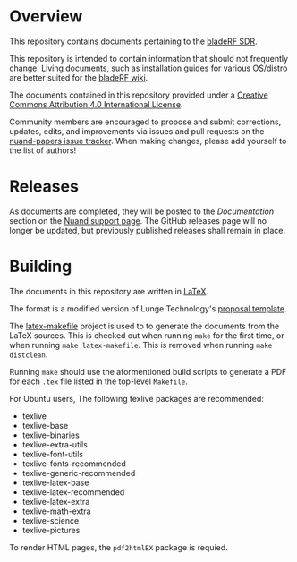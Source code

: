    Overview
===============

This repository contains documents pertaining to the
[bladeRF SDR](https://www.nuand.com). 

This repository is intended to contain information that should not
frequently change.  Living documents, such as installation guides for various
OS/distro are better suited for the 
[bladeRF wiki](https://www.github.com/nuand/bladeRF/wiki).

The documents contained in this repository provided 
under a [Creative Commons Attribution 4.0 International License](https://creativecommons.org/licenses/by/4.0/legalcode).

Community members are encouraged to propose and submit corrections,
updates, edits, and improvements via issues and pull requests on the
[nuand-papers issue tracker](https://www.github.com/nuand/nuand-papers/issues).
When making changes, please add yourself to the list of authors!

   Releases
===============

As documents are completed, they will be posted to the *Documentation* section on the [Nuand support page](https://nuand.com/support.php).
The GitHub releases page will no longer be updated, but previously published releases shall remain in place.

   Building 
===============

The documents in this repository are written in [LaTeX](http://www.latex-project.org/). 

The format is a modified version of Lunge Technology's [proposal template](https://github.com/lungetech/proposal-template).

The [latex-makefile](https://github.com/shiblon/latex-makefile) project is used to
to generate the documents from the LaTeX sources. This is checked out when running
`make` for the first time, or when running `make latex-makefile`.  This is removed
when running `make distclean`.

Running `make` should use the aformentioned build scripts to generate a PDF for
each `.tex` file listed in the top-level `Makefile`.

For Ubuntu users, The following texlive packages are recommended:
 - texlive
 - texlive-base
 - texlive-binaries
 - texlive-extra-utils
 - texlive-font-utils
 - texlive-fonts-recommended
 - texlive-generic-recommended
 - texlive-latex-base
 - texlive-latex-recommended
 - texlive-latex-extra
 - texlive-math-extra
 - texlive-science
 - texlive-pictures

To render HTML pages, the `pdf2htmlEX` package is requied.
